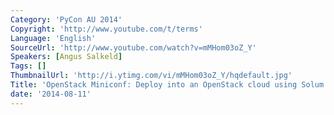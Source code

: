 ```yaml
---
Category: 'PyCon AU 2014'
Copyright: 'http://www.youtube.com/t/terms'
Language: 'English'
SourceUrl: 'http://www.youtube.com/watch?v=mMHom03oZ_Y'
Speakers: [Angus Salkeld]
Tags: []
ThumbnailUrl: 'http://i.ytimg.com/vi/mMHom03oZ_Y/hqdefault.jpg'
Title: 'OpenStack Miniconf: Deploy into an OpenStack cloud using Solum by Angus Salkeld'
date: '2014-08-11'
---
```


